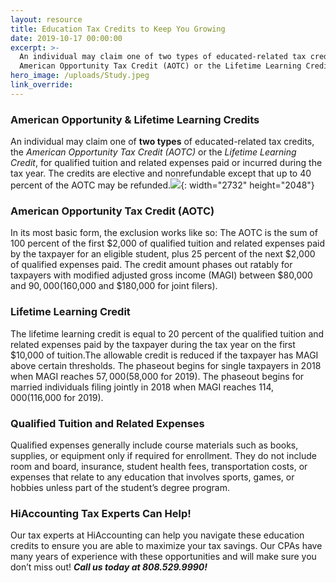 ```yaml
---
layout: resource
title: Education Tax Credits to Keep You Growing
date: 2019-10-17 00:00:00
excerpt: >-
  An individual may claim one of two types of educated-related tax credits, the
  American Opportunity Tax Credit (AOTC) or the Lifetime Learning Credit...
hero_image: /uploads/Study.jpeg
link_override:
---
```


### American Opportunity & Lifetime Learning Credits

An individual may claim one of&nbsp;**two types**&nbsp;of educated-related tax credits, the&nbsp;*American Opportunity Tax Credit (AOTC)*&nbsp;or the&nbsp;*Lifetime Learning Credit*, for qualified tuition and related expenses paid or incurred during the tax year. The credits are elective and nonrefundable except that up to 40 percent of the AOTC may be refunded.![](/uploads/educationrectangle-2.jpeg){: width="2732" height="2048"}

### American Opportunity Tax Credit (AOTC)

In its most basic form, the exclusion works like so: The AOTC is the sum of 100 percent of the first $2,000 of qualified tuition and related expenses paid by the taxpayer for an eligible student, plus 25 percent of the next $2,000 of qualified expenses paid. The credit amount phases out ratably for taxpayers with modified adjusted gross income (MAGI) between $80,000 and $90,000 ($160,000 and $180,000 for joint filers).

### Lifetime Learning Credit

The lifetime learning credit is equal to 20 percent of the qualified tuition and related expenses paid by the taxpayer during the tax year on the first $10,000 of tuition.The allowable credit is reduced if the taxpayer has MAGI above certain thresholds. The phaseout begins for single taxpayers in 2018 when MAGI reaches $57,000 ($58,000 for 2019). The phaseout begins for married individuals filing jointly in 2018 when MAGI reaches $114,000 ($116,000 for 2019).

### Qualified Tuition and Related Expenses

Qualified expenses generally include course materials such as books, supplies, or equipment only if required for enrollment. They do not include room and board, insurance, student health fees, transportation costs, or expenses that relate to any education that involves sports, games, or hobbies unless part of the student’s degree program.

### HiAccounting Tax Experts Can Help\!

Our tax experts at HiAccounting can help you navigate these education credits to ensure you are able to maximize your tax savings. Our CPAs have many years of experience with these opportunities and will make sure you don’t miss out\!&nbsp;***Call us today at 808.529.9990\!***
